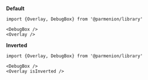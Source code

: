**Default**

    import {Overlay, DebugBox} from '@parmenion/library'

    <DebugBox />
    <Overlay />

**Inverted**

    import {Overlay, DebugBox} from '@parmenion/library'

    <DebugBox />
    <Overlay isInverted />
